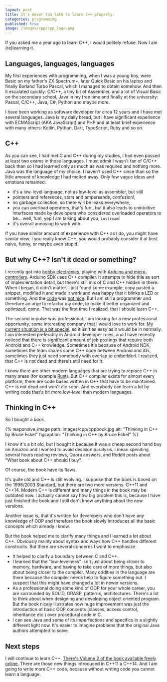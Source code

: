 ```yaml
---
layout: post
title: It's never too late to learn C++ properly.
categories: programming
published: true
image: /images/cpp/cpp_logo.png
---
```


If you asked me a year ago to learn C++, I would politely refuse. Now I am (re)learning it. 

<!--more-->

## Languages, languages, languages

My first experiences with programming, when I was a young boy, were Basic on my father's ZX Spectrum+, later Quick Basic on his laptop and finally Borland Turbo Pascal, which I managed to obtain somehow. And then it escalated quickly: C/C++, a tiny bit of Assembler, and a lot of Visual Basic on the secondary school, Java in my free time and finally at the university: Pascal, C/C++, Java, C#, Python and maybe more.

I have been working as software developer for circa 12 years and I have met several languages. Java is my daily bread, but I have significant experience with ECMAScript (AKA JavaScript) and PHP and at least brief experience with many others: Kotlin, Python, Dart, TypeScript, Ruby and so on.  

## C++

As you can see, I had met C and C++ during my studies, I had even passed at least two exams in those languages. I must admit I wasn't fan of C/C++ back than so I had learned only as much as was required and nothing more. Java was the language of my choice. I haven't used C++ since than so the little amount of knowledge I had melted away. Only few vague ideas and emotions remained:

- it's a low-level language, not as low-level as assembler, but still
- pointers and references, stars and ampersands, confusion!,
- no garbage collection, so there will be leaks everywhere,
- you can overload operators, that's fun!, but it also leads to unintuitive interfaces made by developers who considered overloaded operators to be... well, fun!, yep I am talking about you, `iostream`!
- it's overall annoying to work with

If you have similar amount of experience with C++ as I do, you might have similar view. I you really know C++, you would probably consider it at best naive, funny, or maybe even stupid. 

## But why C++? Isn't it dead or something?

I recently got into [hobby electronics](https://josef-adamcik.cz/electronics/more-blinking-leds-kitt-insipred-gizmo-v1.html), playing with [Arduino and micro-controllers](https://josef-adamcik.cz/electronics/led-cube-4x4x4x-attiny84-74138.html). Arduino SDK uses C++ compiler. It attempts to hide this as sort of implementation detail, but there's still mix of C and C++ hidden in there. When I began, it didn't matter. I just found some example, copy pasted a snippet, modified it and made it work and was happy that it blinks a LED or something. And the [code](https://github.com/josefadamcik/ledcube_4x4_double74138) was [not nice](https://github.com/josefadamcik/bscar). But I am still a programmer and therefore an urge to refactor my code, to make it better organized and optimized, came. That was the first time I realized, that I should learn C++.

The second impulse was professional. I am looking for a new professional opportunity, some interesting company that I would love to work for. [My current situation is a bit special](https://josef-adamcik.cz#quick), so it isn't as easy as it would be in normally. I am interested preferably in Android developer roles, and I have recently noticed that there is significant amount of job postings that require both Android and C++ knowledge. Sometimes it's because of Android NDK, sometimes the team shares some C++ code between Android and iOs, sometimes they just need somebody with overlap to embedded. I realized, that C++ is not dead and there's still need for it.


I know there are other modern languages that are trying to replace C++ in many areas (for example [Rust](https://www.rust-lang.org/)). But C++ compiler exists for almost every platform, there are code bases written in C++ that have to be maintained. C++ is not dead and won't die soon. And everybody can learn a lot by writing code that's bit more low-level than modern languages. 

## Thinking in C++

So I bought a book.

{% responsive_image path: images/cpp/cppbook.jpg alt: "Thinking in C++ by Bruce Eckel" figcaption: "Thinking in C++ by Bruce Eckel" %}

I know it's a bit old, but I bought it because It was a cheap second hand buy on Amazon and I wanted to avoid decision paralysis. I mean spending several hours reading reviews, Quora answers, and Reddit posts about "What book about C++ should I buy".

Of course, the book have its flaws.

It's quite old and C++ is still evolving. I suppose that the book is based on the 1998/2003 Standard, but there are two more versions: C++11 and C++14. Modern C++ is different and many things in the book may be outdated now. I actually cannot say how big problem this is, because I have just finished the book and I still don't know anything about the new versions. 

Another issue is, that it's written for developers who don't have any knowledge of OOP and therefore the book slowly introduces all the basic concepts which already I know.

But the book helped me to clarify many things and I learned a lot about C++. Obviously mainly about syntax and ways how C++ handles different constructs. But there are several concerns I wont to emphasize: 

- It helped to clarify a boundary between C and C++.
- I learned that the "low-levelness" isn't just about being closer to memory, hardware, and having to take care of more things, but also about being closer to the compiler. Many oddities in the language are there because the compiler needs help to figure something out. I suspect that this might have changed a lot in newer versions.
- As a professional doing some kind of OOP for your whole career, you are surrounded by SOLID, GRASP, patterns, architectures. There's a lot to think about when designing and developing object oriented program. But the book nicely illustrates how huge improvement was just the introduction of basic OOP concepts (classes, access control, inheritance etc.) over procedural code in C.
- I can see Java and some of its imperfections and specifics in a slightly different light now. It's easier to imagine problems that the original Java authors attempted to solve. 


## Next steps

I will continue to learn C++. [There's Volume 2 of the book available freely online](https://archive.org/details/TICPP2ndEdVolTwo). There are those new things introduced in C++11 a C++14. And I am going to write more C++ code, because without writing code you cannot learn a language.


